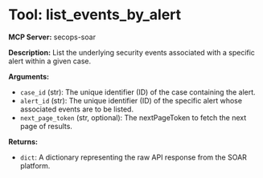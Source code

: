# Tool: list_events_by_alert

**MCP Server:** secops-soar

**Description:** List the underlying security events associated with a specific alert within a given case.

**Arguments:**

*   `case_id` (str): The unique identifier (ID) of the case containing the alert.
*   `alert_id` (str): The unique identifier (ID) of the specific alert whose associated events are to be listed.
*   `next_page_token` (str, optional): The nextPageToken to fetch the next page of results.

**Returns:**

*   `dict`: A dictionary representing the raw API response from the SOAR platform.
